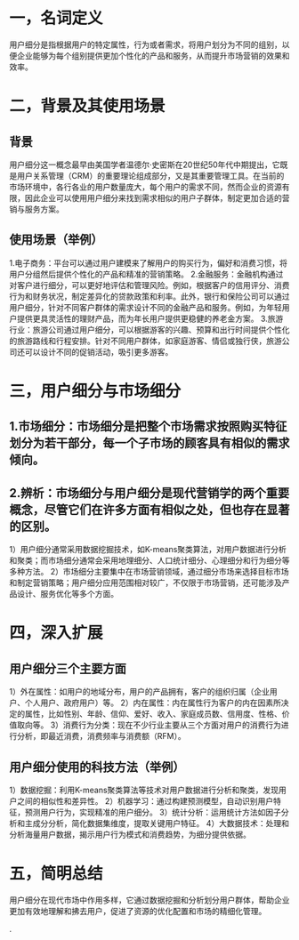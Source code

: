 # 一，名词定义
用户细分是指根据用户的特定属性，行为或者需求，将用户划分为不同的组别，以便企业能够为每个组别提供更加个性化的产品和服务，从而提升市场营销的效果和效率。


# 二，背景及其使用场景
## 背景
用户细分这一概念最早由美国学者温德尔·史密斯在20世纪50年代中期提出，它既是用户关系管理（CRM）的重要理论组成部分，又是其重要管理工具。在当前的市场环境中，各行各业的用户数量庞大，每个用户的需求不同，然而企业的资源有限，因此企业可以使用用户细分来找到需求相似的用户子群体，制定更加合适的营销与服务方案。

## 使用场景（举例）
1.电子商务：平台可以通过用户建模来了解用户的购买行为，偏好和消费习惯，将用户分组然后提供个性化的产品和精准的营销策略。
2.金融服务：金融机构通过对客户进行细分，可以更好地评估和管理风险。例如，根据客户的信用评分、消费行为和财务状况，制定差异化的贷款政策和利率。此外，银行和保险公司可以通过用户细分，针对不同客户群体的需求设计不同的金融产品和服务。例如，为年轻用户提供更具灵活性的理财产品，而为年长用户提供更稳健的养老金方案。
3.旅游行业：旅游公司通过用户细分，可以根据游客的兴趣、预算和出行时间提供个性化的旅游路线和行程安排。针对不同用户群体，如家庭游客、情侣或独行侠，旅游公司还可以设计不同的促销活动，吸引更多游客。



# 三，用户细分与市场细分
## 1.市场细分：市场细分是把整个市场需求按照购买特征划分为若干部分，每一个子市场的顾客具有相似的需求倾向。
## 2.辨析：市场细分与用户细分是现代营销学的两个重要概念，尽管它们在许多方面有相似之处，但也存在显著的区别。
1）用户细分通常采用数据挖掘技术，如K-means聚类算法，对用户数据进行分析和聚类；而市场细分通常会采用地理细分、人口统计细分、心理细分和行为细分等多种方法。
2）市场细分主要集中在市场营销领域，通过细分市场来选择目标市场和制定营销策略；用户细分应用范围相对较广，不仅限于市场营销，还可能涉及产品设计、服务优化等多个方面。



# 四，深入扩展
## 用户细分三个主要方面
1）外在属性：如用户的地域分布，用户的产品拥有，客户的组织归属（企业用户、个人用户、政府用户）等。
2）内在属性：内在属性行为客户的内在因素所决定的属性，比如性别、年龄、信仰、爱好、收入、家庭成员数、信用度、性格、价值取向等。
3）消费行为分类：现在不少行业主要从三个方面对用户的消费行为进行分析，即最近消费，消费频率与消费额（RFM）。

## 用户细分使用的科技方法（举例）
1）数据挖掘：利用K-means聚类算法等技术对用户数据进行分析和聚类，发现用户之间的相似性和差异性。
2）机器学习：通过构建预测模型，自动识别用户特征，预测用户行为，实现精准的用户细分。
3）统计分析：运用统计方法如因子分析和主成分分析，简化数据集维度，提取关键用户特征。
4）大数据技术：处理和分析海量用户数据，揭示用户行为模式和消费趋势，为细分提供依据。



# 五，简明总结
用户细分在现代市场中作用多样，它通过数据挖掘和分析划分用户群体，帮助企业更加有效地理解和拂去用户，促进了资源的优化配置和市场的精细化管理。










.
